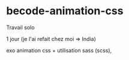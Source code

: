 # becode-animation-css

Travail solo

1 jour (je l'ai refait chez moi => India)

exo animation css + utilisation sass (scss),
